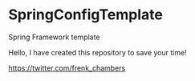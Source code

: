 # SpringConfigTemplate
Spring Framework template

Hello, I have created this repository to save your time!

https://twitter.com/frenk_chambers
